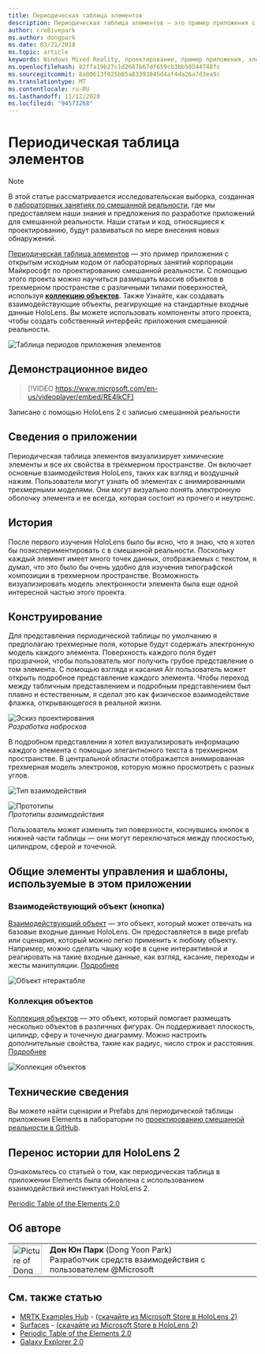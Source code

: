 ```yaml
---
title: Периодическая таблица элементов
description: Периодическая таблица элементов — это пример приложения с открытым исходным кодом от лабораторных занятий корпорации Майкрософт по проектированию смешанной реальности, где можно научиться размещать массив объектов в трехмерном пространстве с различными типами поверхностей, используя коллекцию объектов.
author: cre8ivepark
ms.author: dongpark
ms.date: 03/21/2018
ms.topic: article
keywords: Windows Mixed Reality, проектирование, пример приложения, элементы управления
ms.openlocfilehash: 82ffa19b27c1d2687b67df659cb3bb50544748fc
ms.sourcegitcommit: 8a80613f025b05a83393845d4af4da26a7d3ea9c
ms.translationtype: MT
ms.contentlocale: ru-RU
ms.lasthandoff: 11/12/2020
ms.locfileid: "94573268"
---
```

# <a name="periodic-table-of-the-elements"></a>Периодическая таблица элементов

>[!NOTE]
>В этой статье рассматривается исследовательская выборка, созданная в [лабораторных занятиях по смешанной реальности](https://github.com/Microsoft/MRDesignLabs_Unity), где мы предоставляем наши знания и предложения по разработке приложений для смешанной реальности. Наши статьи и код, относящиеся к проектированию, будут развиваться по мере внесения новых обнаружений.

[Периодическая таблица элементов](https://github.com/Microsoft/MRDesignLabs_Unity_PeriodicTable) — это пример приложения с открытым исходным кодом от лабораторных занятий корпорации Майкрософт по проектированию смешанной реальности. С помощью этого проекта можно научиться размещать массив объектов в трехмерном пространстве с различными типами поверхностей, используя **[коллекцию объектов](../../design/object-collection.md)**. Также Узнайте, как создавать взаимодействующие объекты, реагирующие на стандартные входные данные HoloLens. Вы можете использовать компоненты этого проекта, чтобы создать собственный интерфейс приложения смешанной реальности.

![Таблица периодов приложения элементов](images/640px-periodictable-hero.jpg)

## <a name="demo-video"></a>Демонстрационное видео 
> [!VIDEO https://www.microsoft.com/en-us/videoplayer/embed/RE4IkCF]

Записано с помощью HoloLens 2 с записью смешанной реальности

## <a name="about-the-app"></a>Сведения о приложении

Периодическая таблица элементов визуализирует химические элементы и все их свойства в трехмерном пространстве. Он включает основные взаимодействия HoloLens, таких как взгляд и воздушный нажим. Пользователи могут узнать об элементах с анимированными трехмерными моделями. Они могут визуально понять электронную оболочку элемента и ее всегда, которая состоит из прочего и неутронс.

## <a name="background"></a>История

После первого изучения HoloLens было бы ясно, что я знаю, что я хотел бы поэкспериментировать с в смешанной реальности. Поскольку каждый элемент имеет много точек данных, отображаемых с текстом, я думал, что это было бы очень удобно для изучения типографской композиции в трехмерном пространстве. Возможность визуализировать модель электронности элемента была еще одной интересной частью этого проекта.

## <a name="design"></a>Конструирование

Для представления периодической таблицы по умолчанию я предполагаю трехмерные поля, которые будут содержать электронную модель каждого элемента. Поверхность каждого поля будет прозрачной, чтобы пользователь мог получить грубое представление о том элемента. С помощью взгляда и касания Air пользователь может открыть подробное представление каждого элемента. Чтобы переход между табличным представлением и подробным представлением был плавно и естественным, я сделал это как физическое взаимодействие флажка, открывающегося в реальной жизни.

![Эскиз проектирования](images/640px-sketch20170406.jpg)<br>
*Разработка набросков*

В подробном представлении я хотел визуализировать информацию каждого элемента с помощью элегантноного текста в трехмерном пространстве. В центральной области отображается анимированная трехмерная модель электронов, которую можно просмотреть с разных углов.

![Тип взаимодействия](images/640px-periodictable-interaction.jpg)

![Прототипы](images/640px-periodictable-prototypes.jpg)<br>
*Прототипы взаимодействия*

Пользователь может изменить тип поверхности, коснувшись кнопок в нижней части таблицы — они могут переключаться между плоскостью, цилиндром, сферой и точечной.

## <a name="common-controls-and-patterns-used-in-this-app"></a>Общие элементы управления и шаблоны, используемые в этом приложении

### <a name="interactable-object-button"></a>Взаимодействующий объект (кнопка)

[Взаимодействующий объект](../../design/interactable-object.md) — это объект, который может отвечать на базовые входные данные HoloLens. Он предоставляется в виде prefab или сценария, который можно легко применить к любому объекту. Например, можно сделать чашку кофе в сцене интерактивной и реагировать на такие входные данные, как взгляд, касание, переходы и жесты манипуляции. [Подробнее](../../design/interactable-object.md)

![Объект нтерактабле](images/640px-periodictable-interactableobject.jpg)

### <a name="object-collection"></a>Коллекция объектов

[Коллекция объектов](../../design/object-collection.md) — это объект, который помогает размещать несколько объектов в различных фигурах. Он поддерживает плоскость, цилиндр, сферу и точечную диаграмму. Можно настроить дополнительные свойства, такие как радиус, число строк и расстояния. [Подробнее](../../design/object-collection.md)

![Коллекция объектов](images/640px-periodictable-collections.jpg)

## <a name="technical-details"></a>Технические сведения

Вы можете найти сценарии и Prefabs для периодической таблицы приложения Elements в лаборатории по [проектированию смешанной реальности в GitHub](https://github.com/Microsoft/MRDesignLabs_Unity_PeriodicTable).

## <a name="porting-story-for-hololens-2"></a>Перенос истории для HoloLens 2

Ознакомьтесь со статьей о том, как периодическая таблица в приложении Elements была обновлена с использованием взаимодействий инстинктуал HoloLens 2.

[Periodic Table of the Elements 2.0](https://medium.com/@dongyoonpark/bringing-the-periodic-table-of-the-elements-app-to-hololens-2-with-mrtk-v2-a6e3d8362158)




## <a name="about-the-author"></a>Об авторе

<table style="border-collapse:collapse" padding-left="0px">
<tr>
<td style="border-style: none" width="60px"><img alt="Picture of Dong Yoon Park" width="60" height="60" src="images/dongyoonpark.jpg"></td>
<td style="border-style: none"><b>Дон Юн Парк</b> (Dong Yoon Park)<br>Разработчик средств взаимодействия с пользователем @Microsoft</td>
</tr>
</table>

## <a name="see-also"></a>См. также статью

* [MRTK Examples Hub](https://microsoft.github.io/MixedRealityToolkit-Unity/Documentation/README_ExampleHub.html) - [(скачайте из Microsoft Store в HoloLens 2)](https://www.microsoft.com/en-us/p/mrtk-examples-hub/9mv8c39l2sj4)
* [Surfaces](sampleapp-surfaces.md) - [(скачайте из Microsoft Store в HoloLens 2)](https://www.microsoft.com/en-us/p/surfaces/9nvkpv3sk3x0)
* [Periodic Table of the Elements 2.0](https://medium.com/@dongyoonpark/bringing-the-periodic-table-of-the-elements-app-to-hololens-2-with-mrtk-v2-a6e3d8362158)
* [Galaxy Explorer 2.0](galaxy-explorer-update.md)